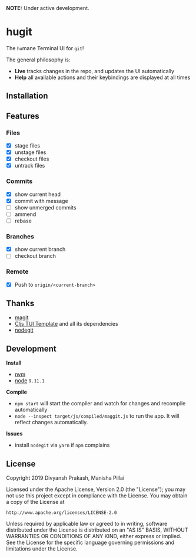 <span style="backround-color: #AAAAAA">
    <b>NOTE:</b> Under active development.
</span>

# hugit

The `hu`mane Terminal UI for `git`!

The general philosophy is:
* **Live** tracks changes in the repo, and updates the UI automatically
* **Help** all available actions and their keybindings are displayed at all times

## Installation

## Features

### Files

- [x] stage files
- [x] unstage files
- [x] checkout files
- [x] untrack files

### Commits

- [x] show current head
- [x] commit with message
- [ ] show unmerged commits
- [ ] ammend
- [ ] rebase

### Branches

- [x] show current branch
- [ ] checkout branch

### Remote

- [x] Push to `origin/<current-branch>`

## Thanks

* [magit]()
* [Cljs TUI Template](https://github.com/eccentric-j/cljs-tui-template) and all its dependencies
* [nodegit]()

## Development

**Install**

- [nvm]()
- [node]() `9.11.1`

**Compile**

- `npm start` will start the compiler and watch for changes and recompile automatically
- `node --inspect target/js/compiled/maggit.js` to run the app. It will reflect changes automatically.

**Issues**

- install `nodegit` via `yarn` if `npm` complains

### 

## License
Copyright 2019 Divyansh Prakash, Manisha Pillai

Licensed under the Apache License, Version 2.0 (the "License");
you may not use this project except in compliance with the License.
You may obtain a copy of the License at

    http://www.apache.org/licenses/LICENSE-2.0

Unless required by applicable law or agreed to in writing, software
distributed under the License is distributed on an "AS IS" BASIS,
WITHOUT WARRANTIES OR CONDITIONS OF ANY KIND, either express or implied.
See the License for the specific language governing permissions and
limitations under the License.
